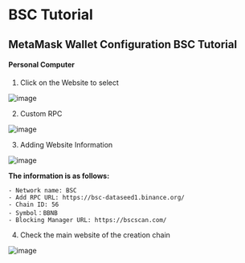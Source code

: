 # BSC Tutorial

## MetaMask Wallet Configuration BSC Tutorial

#### Personal Computer

1. Click on the Website to select

![image](images/BSC/1.png)

2. Custom RPC

![image](images/BSC/2.png)

3. Adding Website Information

![image](images/BSC/3.png)
 
**The information is as follows:**
```
- Network name: BSC
- Add RPC URL: https://bsc-dataseed1.binance.org/
- Chain ID: 56
- Symbol：BBNB
- Blocking Manager URL: https://bscscan.com/
```
 
4. Check the main website of the creation chain

![image](images/BSC/4.png)